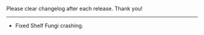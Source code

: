 Please clear changelog after each release.
Thank you!

-----------------

 - Fixed Shelf Fungi crashing.
